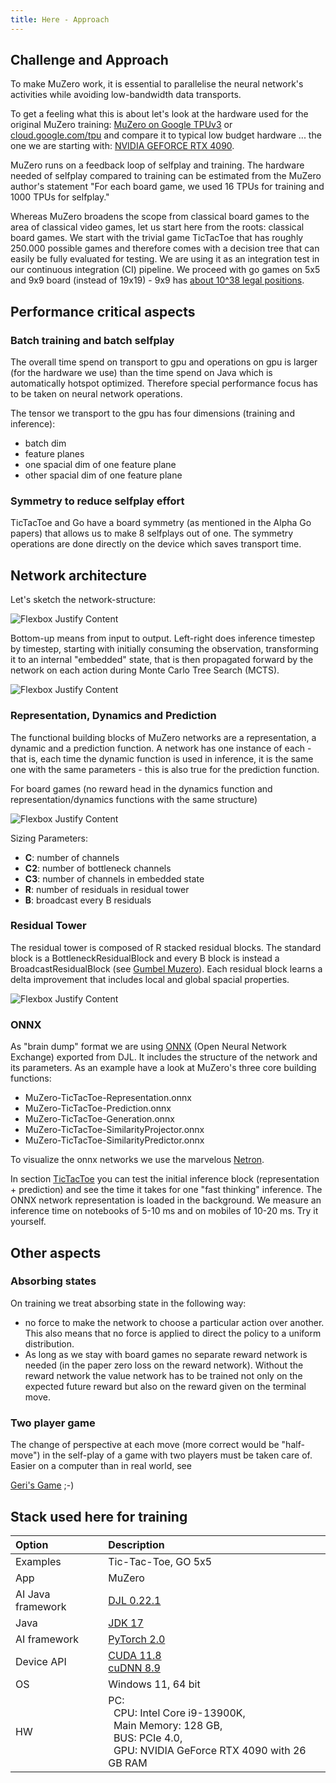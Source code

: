 ```yaml
---
title: Here - Approach
---
```




## Challenge and Approach

To make MuZero work, it is essential to parallelise the neural network's activities while avoiding low-bandwidth data transports.

To get a feeling what this is about let's look at the hardware used for the original MuZero training:
[MuZero on Google TPUv3](https://youtu.be/L0A86LmH7Yw?t=396) or [cloud.google.com/tpu](https://cloud.google.com/tpu)
and compare it to typical low budget hardware ... the one we are starting with:
[NVIDIA GEFORCE RTX 4090](https://www.nvidia.com/de-de/geforce/graphics-cards/40-series/rtx-4090/).

MuZero runs on a feedback loop of selfplay and training. The hardware needed of selfplay compared to training can be estimated
from the MuZero author's statement "For each board game, we used 16
TPUs for training and 1000 TPUs for selfplay."

Whereas MuZero broadens the scope from classical board games to the area of classical video games, let us start here
from the roots: classical board games.
We start with the trivial game TicTacToe that has roughly 250.000 possible games and therefore comes with a decision tree that
can easily be fully evaluated for testing. We are using it as an integration test in our continuous integration (CI) pipeline.
We proceed with go games on 5x5 and 9x9 board (instead of 19x19) - 9x9 has [about 10^38 legal positions](https://en.wikipedia.org/wiki/Go_and_mathematics).



## Performance critical aspects

### Batch training and batch selfplay

The overall time spend on transport to gpu and operations on gpu is larger (for the hardware we use) than the time spend on Java which is automatically hotspot optimized.
Therefore special performance focus has to be taken on neural network operations.

The tensor we transport to the gpu has four dimensions (training and inference):
* batch dim
* feature planes
* one spacial dim of one feature plane
* other spacial dim of one feature plane




### Symmetry to reduce selfplay effort

TicTacToe and Go have a board symmetry (as mentioned in the Alpha Go papers) that allows us to make 8 selfplays out of one. The symmetry operations are done directly on the device which saves transport time.


## Network architecture

Let's sketch the network-structure:

![Flexbox Justify Content](/network.svg)

Bottom-up means from input to output. Left-right does inference timestep by timestep, starting with initially consuming
the observation, transforming it to an internal "embedded" state, that is then propagated forward by the network on each
action during Monte Carlo Tree Search (MCTS).

![Flexbox Justify Content](/network2.svg)



### Representation, Dynamics and Prediction

The functional building blocks of MuZero networks are a representation, a dynamic and a prediction function. A network has one
instance of each - that is, each time the dynamic function is used in inference, it is the same one with the same
parameters - this is also true for the prediction function.

For board games (no reward head in the dynamics function and representation/dynamics functions with the same structure)

![Flexbox Justify Content](/network3.svg)

Sizing Parameters:
- **C**: number of channels
- **C2**: number of bottleneck channels
- **C3**: number of channels in embedded state
- **R**: number of residuals in residual tower
- **B**: broadcast every B residuals

### Residual Tower

The residual tower is composed of R stacked residual blocks. The standard block is a BottleneckResidualBlock and every B block is instead a
BroadcastResidualBlock (see [Gumbel Muzero](https://openreview.net/forum?id=bERaNdoegnO)).
Each residual block learns a delta improvement that includes local and global spacial properties.

![Flexbox Justify Content](/network4.svg)


### ONNX

As "brain dump" format we are using [ONNX](https://onnx.ai/) (Open Neural Network Exchange) exported from DJL.
It includes the structure of the network and its parameters.
As an example have a look at MuZero's three core building functions:

* <doc-link to="https://netron.app?url=https://enpasos.ai/onnx/MuZero-TicTacToe-Representation.onnx">MuZero-TicTacToe-Representation.onnx</doc-link>
* <doc-link to="https://netron.app?url=https://enpasos.ai/onnx/MuZero-TicTacToe-Prediction.onnx">MuZero-TicTacToe-Prediction.onnx</doc-link>
* <doc-link to="https://netron.app?url=https://enpasos.ai/onnx/MuZero-TicTacToe-Generation.onnx">MuZero-TicTacToe-Generation.onnx</doc-link>
* <doc-link to="https://netron.app?url=https://enpasos.ai/onnx/MuZero-TicTacToe-SimilarityProjector.onnx">MuZero-TicTacToe-SimilarityProjector.onnx</doc-link>
* <doc-link to="https://netron.app?url=https://enpasos.ai/onnx/MuZero-TicTacToe-SimilarityPredictor.onnx">MuZero-TicTacToe-SimilarityPredictor.onnx</doc-link>

To visualize the onnx networks we use the marvelous [Netron](https://github.com/lutzroeder/netron).

In section [TicTacToe](/muzero/TicTacToe) you can test the initial inference block (representation + prediction) and see the time
it takes for one "fast thinking" inference. The ONNX network representation is loaded in the background. We measure an inference time
on notebooks of 5-10 ms and on mobiles of 10-20 ms. Try it yourself.

## Other aspects


### Absorbing states

On training we treat absorbing state in the following way:
* no force to make the network to choose a particular action over another. This also means that no force is applied to direct the policy to a uniform distribution.
* As long as we stay with board games no separate reward network is needed (in the paper zero loss on the reward network).
 Without the reward network the value network has to be trained not only on the expected future reward but also on the reward
 given on the terminal move.

### Two player game

The change of perspective at each move (more correct would be "half-move") in the self-play of a game with two players must
be taken care of. Easier on a computer than in real world, see

[Geri's Game](https://www.youtube.com/watch?v=uMVtpCPx8ow) ;-)




## Stack used here for training

| Option            | Description                                                                                                                                                                        |
|:------------------|:-----------------------------------------------------------------------------------------------------------------------------------------------------------------------------------|
| Examples          | Tic-Tac-Toe, GO 5x5                                                                                                                                                                |
| App               | MuZero                                                                                                                                                                             |
| AI Java framework | [DJL 0.22.1](https://github.com/awslabs/djl)                                                                                                                                       |
| Java              | [JDK 17](https://github.com/corretto/corretto-17/releases)                                                                                                                         |
| AI framework      | [PyTorch 2.0](https://pytorch.org/docs/2.0/)                                                                                                                                       |
| Device API        | [CUDA 11.8](https://docs.nvidia.com/cuda/archive/11.8.0/)<br/>[cuDNN 8.9](https://docs.nvidia.com/deeplearning/cudnn/index.html)                                                   |
| OS                | Windows 11, 64 bit                                                                                                                                                                 |
| HW                | PC: <br/>&nbsp;&nbsp;CPU: Intel Core i9-13900K, <br/>&nbsp;&nbsp;Main Memory: 128 GB, <br/>&nbsp;&nbsp;BUS: PCIe 4.0, <br/>&nbsp;&nbsp;GPU: NVIDIA GeForce RTX 4090 with 26 GB RAM |




